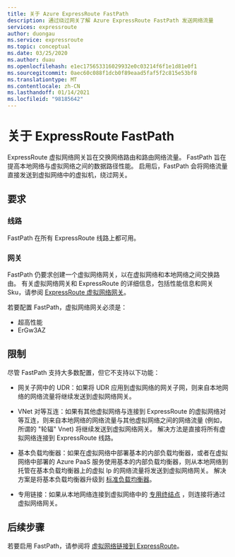 ```yaml
---
title: 关于 Azure ExpressRoute FastPath
description: 通过绕过网关了解 Azure ExpressRoute FastPath 发送网络流量
services: expressroute
author: duongau
ms.service: expressroute
ms.topic: conceptual
ms.date: 03/25/2020
ms.author: duau
ms.openlocfilehash: e1ec175653316029932e0c03214f6f1e1d81e0f1
ms.sourcegitcommit: 0aec60c088f1dcb0f89eaad5faf5f2c815e53bf8
ms.translationtype: MT
ms.contentlocale: zh-CN
ms.lasthandoff: 01/14/2021
ms.locfileid: "98185642"
---
```

# <a name="about-expressroute-fastpath"></a>关于 ExpressRoute FastPath

ExpressRoute 虚拟网络网关旨在交换网络路由和路由网络流量。 FastPath 旨在提高本地网络与虚拟网络之间的数据路径性能。 启用后，FastPath 会将网络流量直接发送到虚拟网络中的虚拟机，绕过网关。

## <a name="requirements"></a>要求

### <a name="circuits"></a>线路

FastPath 在所有 ExpressRoute 线路上都可用。

### <a name="gateways"></a>网关

FastPath 仍要求创建一个虚拟网络网关，以在虚拟网络和本地网络之间交换路由。 有关虚拟网络网关和 ExpressRoute 的详细信息，包括性能信息和网关 Sku，请参阅 [ExpressRoute 虚拟网络网关](expressroute-about-virtual-network-gateways.md)。

若要配置 FastPath，虚拟网络网关必须是：

* 超高性能
* ErGw3AZ

## <a name="limitations"></a>限制

尽管 FastPath 支持大多数配置，但它不支持以下功能：

* 网关子网中的 UDR：如果将 UDR 应用到虚拟网络的网关子网，则来自本地网络的网络流量将继续发送到虚拟网络网关。

* VNet 对等互连：如果有其他虚拟网络与连接到 ExpressRoute 的虚拟网络对等互连，则来自本地网络的网络流量与其他虚拟网络之间的网络流量 (例如，所谓的 "轮辐" Vnet) 将继续发送到虚拟网络网关。 解决方法是直接将所有虚拟网络连接到 ExpressRoute 线路。

* 基本负载均衡器：如果在虚拟网络中部署基本的内部负载均衡器，或者在虚拟网络中部署的 Azure PaaS 服务使用基本的内部负载均衡器，则从本地网络到托管在基本负载均衡器上的虚拟 Ip 的网络流量将发送到虚拟网络网关。 解决方案是将基本负载均衡器升级到 [标准负载均衡器](../load-balancer/load-balancer-overview.md)。

* 专用链接：如果从本地网络连接到虚拟网络中的 [专用终结点](../private-link/private-link-overview.md) ，则连接将通过虚拟网络网关。
 
## <a name="next-steps"></a>后续步骤

若要启用 FastPath，请参阅将 [虚拟网络链接到 ExpressRoute](expressroute-howto-linkvnet-arm.md#configure-expressroute-fastpath)。
